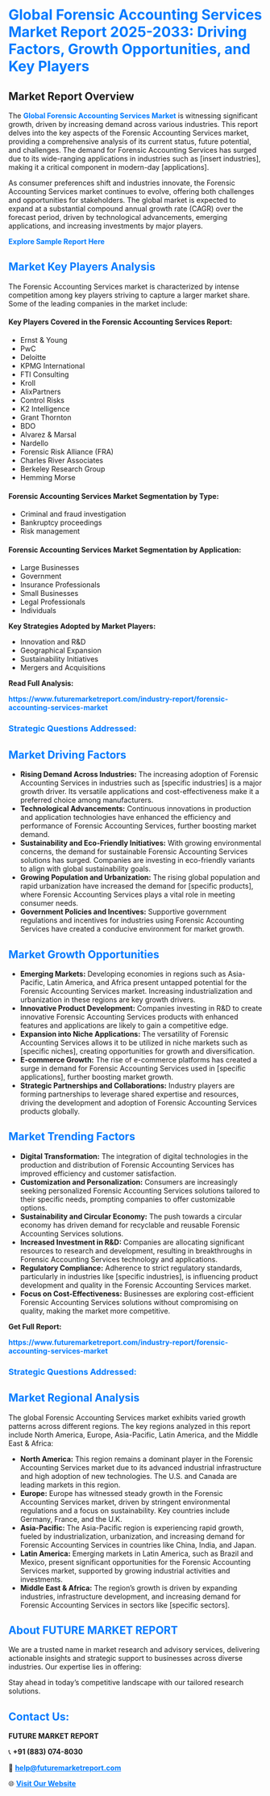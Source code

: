 <h1 style="color: #007BFF;">Global Forensic Accounting Services Market Report 2025-2033: Driving Factors, Growth Opportunities, and Key Players</h1>

<section id="overview">
<h2>Market Report Overview</h2>
<p>The <a href="https://www.futuremarketreport.com/industry-report/forensic-accounting-services-market" style="color: #007BFF; text-decoration: none;"><strong>Global Forensic Accounting Services Market</strong></a> is witnessing significant growth, driven by increasing demand across various industries. This report delves into the key aspects of the Forensic Accounting Services market, providing a comprehensive analysis of its current status, future potential, and challenges. The demand for Forensic Accounting Services has surged due to its wide-ranging applications in industries such as [insert industries], making it a critical component in modern-day [applications].</p>
<p>As consumer preferences shift and industries innovate, the Forensic Accounting Services market continues to evolve, offering both challenges and opportunities for stakeholders. The global market is expected to expand at a substantial compound annual growth rate (CAGR) over the forecast period, driven by technological advancements, emerging applications, and increasing investments by major players.</p>
</section>

<section id="overview">
<p><a href="https://www.futuremarketreport.com/request-sample/reportId=27908" style="color: #007BFF; text-decoration: none;"><strong>Explore Sample Report Here</strong></a></p>
</section>

<section id="key-players">
<h2 style="color: #007BFF;">Market Key Players Analysis</h2>
<p>The Forensic Accounting Services market is characterized by intense competition among key players striving to capture a larger market share. Some of the leading companies in the market include:</p>
<h4>Key Players Covered in the Forensic Accounting Services Report:</h4>
<ul><li>Ernst &amp; Young</li><li>PwC</li><li>Deloitte</li><li>KPMG International</li><li>FTI Consulting</li><li>Kroll</li><li>AlixPartners</li><li>Control Risks</li><li>K2 Intelligence</li><li>Grant Thornton</li><li>BDO</li><li>Alvarez &amp; Marsal</li><li>Nardello</li><li>Forensic Risk Alliance (FRA)</li><li>Charles River Associates</li><li>Berkeley Research Group</li><li>Hemming Morse</li></ul>
<h4>Forensic Accounting Services Market Segmentation by Type:</h4>
<ul><li>Criminal and fraud investigation</li><li>Bankruptcy proceedings</li><li>Risk management</li></ul>

<h4>Forensic Accounting Services Market Segmentation by Application:</h4>
<ul><li>Large Businesses</li><li>Government</li><li>Insurance Professionals</li><li>Small Businesses</li><li>Legal Professionals</li><li>Individuals</li></ul>
<p><strong>Key Strategies Adopted by Market Players:</strong></p>
<ul>
<li>Innovation and R&D</li>
<li>Geographical Expansion</li>
<li>Sustainability Initiatives</li>
<li>Mergers and Acquisitions</li>
</ul>
</section>

<section>
<p><strong>Read Full Analysis: </strong></p><a href="https://www.futuremarketreport.com/industry-report/forensic-accounting-services-market" style="color: #007BFF; text-decoration: none;"><strong>https://www.futuremarketreport.com/industry-report/forensic-accounting-services-market</strong></a>
<h3 style="color: #007BFF;">Strategic Questions Addressed:</h3>
</section>

<section id="driving-factors">
<h2 style="color: #007BFF;">Market Driving Factors</h2>
<ul>
<li><strong>Rising Demand Across Industries:</strong> The increasing adoption of Forensic Accounting Services in industries such as [specific industries] is a major growth driver. Its versatile applications and cost-effectiveness make it a preferred choice among manufacturers.</li>
<li><strong>Technological Advancements:</strong> Continuous innovations in production and application technologies have enhanced the efficiency and performance of Forensic Accounting Services, further boosting market demand.</li>
<li><strong>Sustainability and Eco-Friendly Initiatives:</strong> With growing environmental concerns, the demand for sustainable Forensic Accounting Services solutions has surged. Companies are investing in eco-friendly variants to align with global sustainability goals.</li>
<li><strong>Growing Population and Urbanization:</strong> The rising global population and rapid urbanization have increased the demand for [specific products], where Forensic Accounting Services plays a vital role in meeting consumer needs.</li>
<li><strong>Government Policies and Incentives:</strong> Supportive government regulations and incentives for industries using Forensic Accounting Services have created a conducive environment for market growth.</li>
</ul>
</section>

<section id="growth-opportunities">
<h2 style="color: #007BFF;">Market Growth Opportunities</h2>
<ul>
<li><strong>Emerging Markets:</strong> Developing economies in regions such as Asia-Pacific, Latin America, and Africa present untapped potential for the Forensic Accounting Services market. Increasing industrialization and urbanization in these regions are key growth drivers.</li>
<li><strong>Innovative Product Development:</strong> Companies investing in R&D to create innovative Forensic Accounting Services products with enhanced features and applications are likely to gain a competitive edge.</li>
<li><strong>Expansion into Niche Applications:</strong> The versatility of Forensic Accounting Services allows it to be utilized in niche markets such as [specific niches], creating opportunities for growth and diversification.</li>
<li><strong>E-commerce Growth:</strong> The rise of e-commerce platforms has created a surge in demand for Forensic Accounting Services used in [specific applications], further boosting market growth.</li>
<li><strong>Strategic Partnerships and Collaborations:</strong> Industry players are forming partnerships to leverage shared expertise and resources, driving the development and adoption of Forensic Accounting Services products globally.</li>
</ul>
</section>

<section id="trending-factors">
<h2 style="color: #007BFF;">Market Trending Factors</h2>
<ul>
<li><strong>Digital Transformation:</strong> The integration of digital technologies in the production and distribution of Forensic Accounting Services has improved efficiency and customer satisfaction.</li>
<li><strong>Customization and Personalization:</strong> Consumers are increasingly seeking personalized Forensic Accounting Services solutions tailored to their specific needs, prompting companies to offer customizable options.</li>
<li><strong>Sustainability and Circular Economy:</strong> The push towards a circular economy has driven demand for recyclable and reusable Forensic Accounting Services solutions.</li>
<li><strong>Increased Investment in R&D:</strong> Companies are allocating significant resources to research and development, resulting in breakthroughs in Forensic Accounting Services technology and applications.</li>
<li><strong>Regulatory Compliance:</strong> Adherence to strict regulatory standards, particularly in industries like [specific industries], is influencing product development and quality in the Forensic Accounting Services market.</li>
<li><strong>Focus on Cost-Effectiveness:</strong> Businesses are exploring cost-efficient Forensic Accounting Services solutions without compromising on quality, making the market more competitive.</li>
</ul>
</section>

<section>
<p><strong>Get Full Report: </strong></p><a href="https://www.futuremarketreport.com/industry-report/forensic-accounting-services-market" style="color: #007BFF; text-decoration: none;"><strong>https://www.futuremarketreport.com/industry-report/forensic-accounting-services-market</strong></a>
<h3 style="color: #007BFF;">Strategic Questions Addressed:</h3>
</section>


<section id="regional-analysis">
<h2 style="color: #007BFF;">Market Regional Analysis</h2>
<p>The global Forensic Accounting Services market exhibits varied growth patterns across different regions. The key regions analyzed in this report include North America, Europe, Asia-Pacific, Latin America, and the Middle East & Africa:</p>
<ul>
<li><strong>North America:</strong> This region remains a dominant player in the Forensic Accounting Services market due to its advanced industrial infrastructure and high adoption of new technologies. The U.S. and Canada are leading markets in this region.</li>
<li><strong>Europe:</strong> Europe has witnessed steady growth in the Forensic Accounting Services market, driven by stringent environmental regulations and a focus on sustainability. Key countries include Germany, France, and the U.K.</li>
<li><strong>Asia-Pacific:</strong> The Asia-Pacific region is experiencing rapid growth, fueled by industrialization, urbanization, and increasing demand for Forensic Accounting Services in countries like China, India, and Japan.</li>
<li><strong>Latin America:</strong> Emerging markets in Latin America, such as Brazil and Mexico, present significant opportunities for the Forensic Accounting Services market, supported by growing industrial activities and investments.</li>
<li><strong>Middle East & Africa:</strong> The region’s growth is driven by expanding industries, infrastructure development, and increasing demand for Forensic Accounting Services in sectors like [specific sectors].</li>
</ul>
</section>

<footer>
<h2 style="color: #007BFF;">About FUTURE MARKET REPORT</h2>
<p>We are a trusted name in market research and advisory services, delivering actionable insights and strategic support to businesses across diverse industries. Our expertise lies in offering:</p>

<p>Stay ahead in today’s competitive landscape with our tailored research solutions.</p>

<h2 style="color: #007BFF;">Contact Us:</h2>
<p><strong>FUTURE MARKET REPORT</strong></p>
<p>📞 <strong>+91 (883) 074-8030</strong></p>
<p>📧 <strong><a href="mailto:help@futuremarketreport.com" style="color: #007BFF;">help@futuremarketreport.com</a></strong></p>
<p>🌐 <strong><a href="https://www.futuremarketreport.com/" style="color: #007BFF;">Visit Our Website</a></strong></p>
</footer>